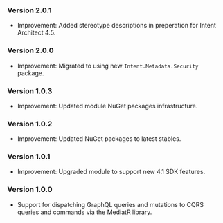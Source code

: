 ### Version 2.0.1

- Improvement: Added stereotype descriptions in preperation for Intent Architect 4.5. 

### Version 2.0.0

- Improvement: Migrated to using new `Intent.Metadata.Security` package.

### Version 1.0.3

- Improvement: Updated module NuGet packages infrastructure.

### Version 1.0.2

- Improvement: Updated NuGet packages to latest stables.

### Version 1.0.1

- Improvement: Upgraded module to support new 4.1 SDK features.

### Version 1.0.0

- Support for dispatching GraphQL queries and mutations to CQRS queries and commands via the MediatR library.
